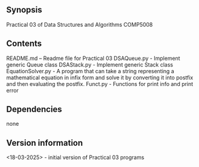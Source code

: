 ## Synopsis
Practical 03 of Data Structures and Algorithms COMP5008
 
## Contents
README.md – Readme file for Practical 03
DSAQueue.py - Implement generic Queue class 
DSAStack.py - Implement generic Stack class
EquationSolver.py - A program that can take a string representing a mathematical
                    equation in infix form and solve it by converting it into postfix and then evaluating the
                    postfix.
Funct.py - Functions for print info and print error

## Dependencies
none
 
## Version information
<18-03-2025> - initial version of Practical 03 programs